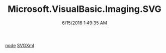 ﻿---
title: Microsoft.VisualBasic.Imaging.SVG
date: 6/15/2016 1:49:35 AM
---

[node](T-Microsoft.VisualBasic.Imaging.SVG.node.html)
[SVGXml](T-Microsoft.VisualBasic.Imaging.SVG.SVGXml.html)
